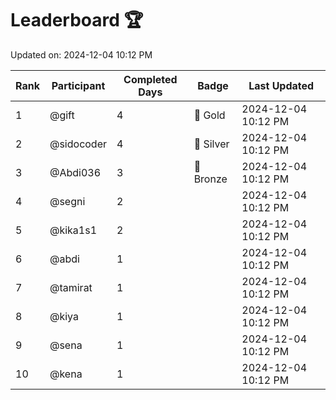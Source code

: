 # Leaderboard 🏆

Updated on: 2024-12-04 10:12 PM

| Rank | Participant       | Completed Days | Badge      | Last Updated         |
|------|-------------------|----------------|------------|----------------------|
| 1    | @gift             | 4              | 🏅 Gold     | 2024-12-04 10:12 PM |
| 2    | @sidocoder        | 4              | 🥈 Silver   | 2024-12-04 10:12 PM |
| 3    | @Abdi036          | 3              | 🥉 Bronze   | 2024-12-04 10:12 PM |
| 4    | @segni            | 2              |            | 2024-12-04 10:12 PM |
| 5    | @kika1s1          | 2              |            | 2024-12-04 10:12 PM |
| 6    | @abdi             | 1              |            | 2024-12-04 10:12 PM |
| 7    | @tamirat          | 1              |            | 2024-12-04 10:12 PM |
| 8    | @kiya             | 1              |            | 2024-12-04 10:12 PM |
| 9    | @sena             | 1              |            | 2024-12-04 10:12 PM |
| 10   | @kena             | 1              |            | 2024-12-04 10:12 PM |
